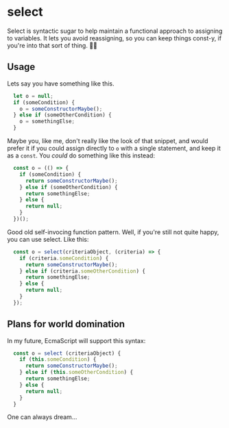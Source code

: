 # select
Select is syntactic sugar to help maintain a functional approach to assigning to variables. It lets you avoid reassigning, so you can keep things const-y, if you're into that sort of thing. 🤷🏽‍

## Usage

Lets say you have something like this.
```js
  let o = null;
  if (someCondition) {
    o = someConstructorMaybe();
  } else if (someOtherCondition) {
    o = somethingElse;
  }
```

Maybe you, like me, don't really like the look of that snippet, and would prefer it if you could assign directly to `o` with a single statement, and keep it as a `const`. You *could* do something like this instead:
```js
  const o = (() => {
    if (someCondition) {
      return someConstructorMaybe();
    } else if (someOtherCondition) {
      return somethingElse;
    } else {
      return null;
    }
  })();
```
Good old self-invocing function pattern. Well, if you're still not quite happy, you can use select. Like this:
```js
  const o = select(criteriaObject, (criteria) => {
    if (criteria.someCondition) {
      return someConstructorMaybe();
    } else if (criteria.someOtherCondition) {
      return somethingElse;
    } else {
      return null;
    }
  });
```

## Plans for world domination

In my future, EcmaScript will support this syntax:
```js
  const o = select (criteriaObject) {
    if (this.someCondition) {
      return someConstructorMaybe();
    } else if (this.someOtherCondition) {
      return somethingElse;
    } else {
      return null;
    }
  }
```

One can always dream...
